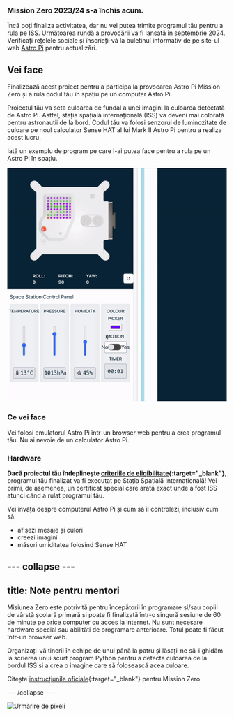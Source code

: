 ### Mission Zero 2023/24 s-a închis acum.

Încă poți finaliza activitatea, dar nu vei putea trimite programul tău pentru a rula pe ISS. Următoarea rundă a provocării va fi lansată în septembrie 2024. Verificați rețelele sociale și înscrieți-vă la buletinul informativ de pe site-ul web [Astro Pi](https://astro-pi.org/mission-zero/) pentru actualizări.

## Vei face

Finalizează acest proiect pentru a participa la provocarea Astro Pi Mission Zero și a rula codul tău în spațiu pe un computer Astro Pi.

Proiectul tău va seta culoarea de fundal a unei imagini la culoarea detectată de Astro Pi. Astfel, stația spațială internațională (ISS) va deveni mai colorată pentru astronauții de la bord. Codul tău va folosi senzorul de luminozitate de culoare pe noul calculator Sense HAT al lui Mark II Astro Pi pentru a realiza acest lucru.

Iată un exemplu de program pe care l-ai putea face pentru a rula pe un Astro Pi în spațiu.

![Emulatorul Sense HAT care rulează un program demonstrativ cu un șarpe a cărui culoare de fundal se schimbă la culoarea detectată.](images/finished.gif)

### Ce vei face

Vei folosi emulatorul Astro Pi într-un browser web pentru a crea programul tău. Nu ai nevoie de un calculator Astro Pi.

### Hardware

**Dacă proiectul tău îndeplinește [criteriile de eligibilitate](https://astro-pi.org/ro/mission-zero/eligibility){:target="_blank"}**, programul tău finalizat va fi executat pe Stația Spațială Internațională! Vei primi, de asemenea, un certificat special care arată exact unde a fost ISS atunci când a rulat programul tău.

Vei învăța despre computerul Astro Pi și cum să îl controlezi, inclusiv cum să:
+ afișezi mesaje și culori
+ creezi imagini
+ măsori umiditatea folosind Sense HAT

--- collapse ---
---
title: Note pentru mentori
---

Misiunea Zero este potrivită pentru începătorii în programare și/sau copiii de vârstă școlară primară și poate fi finalizată într-o singură sesiune de 60 de minute pe orice computer cu acces la internet. Nu sunt necesare hardware special sau abilități de programare anterioare. Totul poate fi făcut într-un browser web.

Organizați-vă tinerii în echipe de unul până la patru și lăsați-ne să-i ghidăm la scrierea unui scurt program Python pentru a detecta culoarea de la bordul ISS și a crea o imagine care să folosească acea culoare.

Citește [instrucțiunile oficiale](https://astro-pi.org/ro/mission-zero/guidelines){:target="_blank"} pentru Mission Zero.

--- /collapse ---

![Urmărire de pixeli](https://code.org/api/hour/begin_raspberrypi_astropi.png)
